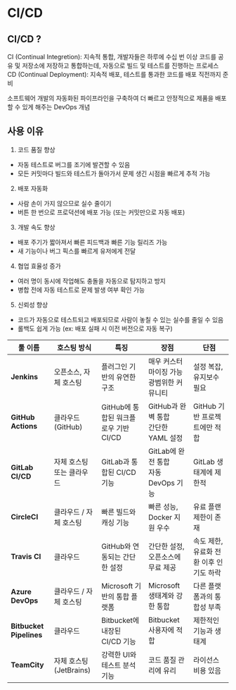 # CI/CD

## CI/CD ?
CI (Continual Integretion): 지속적 통합, 개발자들은 하루에 수십 번 이상 코드를 공유 및 저장소에 저장하고 통합하는데, 자동으로 빌드 및 테스트를 진행하는 프로세스  
CD (Continual Deployment): 지속적 배포, 테스트를 통과한 코드를 배포 직전까지 준비  

소프트웨어 개발의 자동화된 파이프라인을 구축하여 더 빠르고 안정적으로 제품을 배포할 수 있게 해주는 DevOps 개념

## 사용 이유
1. 코드 품질 향상
- 자동 테스트로 버그를 조기에 발견할 수 있음  
- 모든 커밋마다 빌드와 테스트가 돌아가서 문제 생긴 시점을 빠르게 추적 가능

2. 배포 자동화

- 사람 손이 가지 않으므로 실수 줄이기
- 버튼 한 번으로 프로덕션에 배포 가능 (또는 커밋만으로 자동 배포)

3. 개발 속도 향상

- 배포 주기가 짧아져서 빠른 피드백과 빠른 기능 릴리즈 가능
- 새 기능이나 버그 픽스를 빠르게 유저에게 전달

4. 협업 효율성 증가

- 여러 명이 동시에 작업해도 충돌을 자동으로 탐지하고 방지
- 병합 전에 자동 테스트로 문제 발생 여부 확인 가능

5. 신뢰성 향상

- 코드가 자동으로 테스트되고 배포되므로 사람이 놓칠 수 있는 실수를 줄일 수 있음
- 롤백도 쉽게 가능 (ex: 배포 실패 시 이전 버전으로 자동 복구)

| 툴 이름                    | 호스팅 방식             | 특징                         | 장점                            | 단점                      |
| ----------------------- | ------------------ | -------------------------- | ----------------------------- | ----------------------- |
| **Jenkins**             | 오픈소스, 자체 호스팅       | 플러그인 기반의 유연한 구조            | 매우 커스터마이징 가능<br>광범위한 커뮤니티     | 설정 복잡, 유지보수 필요          |
| **GitHub Actions**      | 클라우드 (GitHub)      | GitHub에 통합된 워크플로우 기반 CI/CD | GitHub과 완벽 통합<br>간단한 YAML 설정  | GitHub 기반 프로젝트에만 적합     |
| **GitLab CI/CD**        | 자체 호스팅 또는 클라우드     | GitLab과 통합된 CI/CD 기능       | GitLab에 완전 통합<br>자동 DevOps 기능 | GitLab 생태계에 제한적         |
| **CircleCI**            | 클라우드 / 자체 호스팅      | 빠른 빌드와 캐싱 기능               | 빠른 성능, Docker 지원 우수           | 유료 플랜 제한이 존재            |
| **Travis CI**           | 클라우드               | GitHub와 연동되는 간단한 설정        | 간단한 설정, 오픈소스에 무료 제공           | 속도 제한, 유료화 전환 이후 인기도 하락 |
| **Azure DevOps**        | 클라우드 / 자체 호스팅      | Microsoft 기반의 통합 플랫폼       | Microsoft 생태계와 강한 통합          | 다른 플랫폼과의 통합성 부족         |
| **Bitbucket Pipelines** | 클라우드               | Bitbucket에 내장된 CI/CD 기능    | Bitbucket 사용자에 적합             | 제한적인 기능과 생태계            |
| **TeamCity**            | 자체 호스팅 (JetBrains) | 강력한 UI와 테스트 분석 기능          | 코드 품질 관리에 유리                  | 라이선스 비용 있음              |
